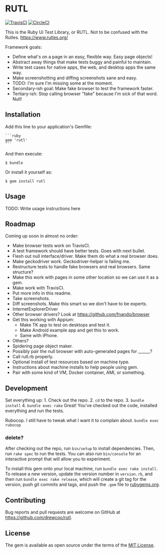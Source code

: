 # RUTL

[![TravisCI](https://api.travis-ci.org/drewcoo/rutl.svg)](https://travis-ci.org/drewcoo/rutl)
[![CircleCI](https://circleci.com/gh/drewcoo/rutl.svg?style=shield)](https://circleci.com/gh/drewcoo/rutl)

This is the Ruby Ui Test Library, or RUTL. Not to be confused with the Rutles.
https://www.rutles.org/

Framework goals:
* Define what's on a page in an easy, flexible way. Easy page objects!
* Abstract away things that make tests buggy and painful to maintain.
* Write test cases for native apps, the web, and desktop apps the same way.
* Make screenshotting and diffing screenshots sane and easy.
* TODO: I'm sure I'm missing some at the moment.
* Secondary-ish goal: Make fake browser to test the framework faster.
* Tertiary-ish: Stop calling browser "fake" because I'm sick of that word. Null!

## Installation

Add this line to your application's Gemfile:

    ```ruby
    gem 'rutl'
    ```

And then execute:

    $ bundle

Or install it yourself as:

    $ gem install rutl

## Usage

TODO: Write usage instructions here

## Roadmap
Coming up soon in almost no order:
* Make browser tests work on TravisCI.
* A test framework should have better tests. Goes with next bullet.
* Flesh out null interface/driver. Make them do what a real browser does.
* Make geckodriver work. Geckodriver-helper is failing me.
* Restructure tests to handle fake browsers and real browsers. Same structure?
* Make this work with pages in some other location so we can use it as a gem.
* Make work with TravisCI.
* Put more info in this readme.
* Take screenshots.
* Diff screenshots. Make this smart so we don't have to be experts.
* InternetExplorerDriver
* Other browser drivers? Look at https://github.com/fnando/browser
* Get this working with Appium:
  * Make TK app to test on desktops and test it.
  * Make Android example app and get this to work.
  * Same with iPhone.
* Others?
* Spidering page object maker.
* Possibly pair the null browser with auto-generated pages for ______?
* Call rutl.rb properly.
* Optional install of test resources based on machine type.
* Instructions about machine installs to help people using gem.
* Pair with some kind of VM, Docker container, AMI, or something.

## Development

Set everything up:
    1. Check out the repo.
    2. `cd` to the repo.
    3. `bundle install`
    4. `bundle exec rake`
Great! You've checked out the code, installed everything and run the tests.

Rubocop. I still have to tweak what I want it to complain about.
    `bundle exec rubocop`

### delete?
After checking out the repo, run `bin/setup` to install dependencies. Then, run `rake spec` to run the tests. You can also run `bin/console` for an interactive prompt that will allow you to experiment.

To install this gem onto your local machine, run `bundle exec rake install`. To release a new version, update the version number in `version.rb`, and then run `bundle exec rake release`, which will create a git tag for the version, push git commits and tags, and push the `.gem` file to [rubygems.org](https://rubygems.org).

## Contributing

Bug reports and pull requests are welcome on GitHub at https://github.com/drewcoo/rutl.


## License

The gem is available as open source under the terms of the [MIT License](http://opensource.org/licenses/MIT).
